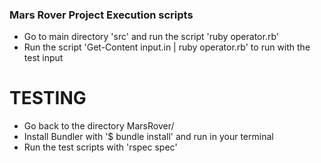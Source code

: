 ### Mars Rover Project Execution scripts

- Go to main directory 'src' and run the script 'ruby operator.rb'
- Run the script 'Get-Content input.in | ruby operator.rb' to run with the test input

# TESTING

- Go back to the directory MarsRover/
- Install Bundler with '$ bundle install' and run in your terminal
- Run the test scripts with 'rspec spec'
